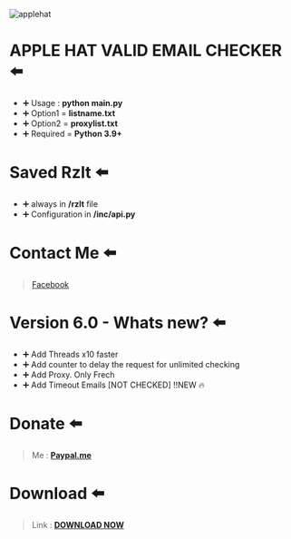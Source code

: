 ![applehat](https://i.imgur.com/n88eogy.png)

# APPLE HAT VALID EMAIL CHECKER :arrow_left:	
- :heavy_plus_sign:	 Usage : **python main.py**
- :heavy_plus_sign:	 Option1 = **listname.txt**
- :heavy_plus_sign:	 Option2 = **proxylist.txt**
- :heavy_plus_sign:	 Required = **Python 3.9+**
# Saved Rzlt :arrow_left:	
- :heavy_plus_sign: always in **/rzlt** file 
- :heavy_plus_sign: Configuration in **/inc/api.py**
# Contact Me :arrow_left:	
> [Facebook](https://facebook.com/name.path)
# Version 6.0 - Whats new? :arrow_left:	
- :heavy_plus_sign: Add Threads x10 faster
- :heavy_plus_sign: Add counter to delay the request for unlimited checking
- :heavy_plus_sign: Add Proxy. Only Frech 
- :heavy_plus_sign: Add Timeout Emails [NOT CHECKED] !!NEW :fire:	 
# Donate :arrow_left:	
> Me : **[Paypal.me](https://paypal.me/wecandoittogheter)**
# Download :arrow_left:	
> Link : **[DOWNLOAD NOW](https://anonfiles.com/rdZ85dy5u8/AppleHAT_zip)**
